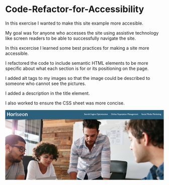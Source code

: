 # Code-Refactor-for-Accessibility

In this exercise I wanted to make this site example more accesible.  

My goal was for anyone who accesses the site using assistive technology like screen readers to be able to successfully navigate the site.

In this excercise I learned some best practices for making a site more accessible.  

I refactored the code to include semantic HTML elements to be more specific about what each section is for or its positioning on the page.

I added alt tags to my images so that the image could be described to someone who cannot see the pictures.

I added a description in the title element.

I also worked to ensure the CSS sheet was more concise.

![alt text](assets/images/screenshot.png)